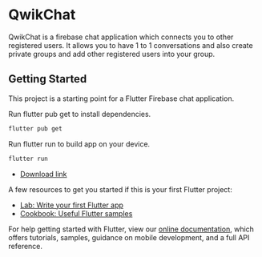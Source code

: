 # QwikChat

QwikChat is a firebase chat application which connects you to other registered users. It allows you to have 1 to 1 conversations and also create private groups and add other registered users into your group.

## Getting Started

This project is a starting point for a Flutter Firebase chat application. 

Run flutter pub get to install dependencies.
```bash
flutter pub get
```
Run flutter run to build app on your device.
```bash
flutter run
```

- [Download link](https://drive.google.com/file/d/1wPgc8ERxZRcpubRvJoXQ6yao8vzIv16F/view?usp=sharing)

A few resources to get you started if this is your first Flutter project:

- [Lab: Write your first Flutter app](https://flutter.dev/docs/get-started/codelab)
- [Cookbook: Useful Flutter samples](https://flutter.dev/docs/cookbook)

For help getting started with Flutter, view our
[online documentation](https://flutter.dev/docs), which offers tutorials,
samples, guidance on mobile development, and a full API reference.
